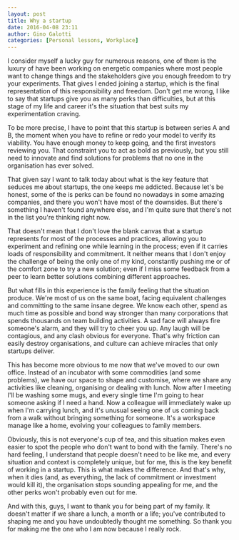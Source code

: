 ```yaml
---
layout: post
title: Why a startup
date: 2016-04-08 23:11
author: Gino Galotti
categories: [Personal lessons, Workplace]
---
```

I consider myself a lucky guy for numerous reasons, one of them is the luxury of have been working on energetic companies where most people want to change things and the stakeholders give you enough freedom to try your experiments. That gives I ended joining a startup, which is the final representation of this responsibility and freedom. Don't get me wrong, I like to say that startups give you as many perks than difficulties, but at this stage of my life and career it's the situation that best suits my experimentation craving.

To be more precise, I have to point that this startup is between series A and B, the moment when you have to refine or redo your model to verify its viability. You have enough money to keep going, and the first investors reviewing you. That constraint you to act as bold as previously, but you still need to innovate and find solutions for problems that no one in the organisation has ever solved.

That given say I want to talk today about what is the key feature that seduces me about startups, the one keeps me addicted. Because let's be honest, some of the is perks can be found no nowadays in some amazing companies, and there you won't have most of the downsides. But there's something I haven't found anywhere else, and I'm quite sure that there's not in the list you're thinking right now.

That doesn't mean that I don't love the blank canvas that a startup represents for most of the processes and practices, allowing you to experiment and refining one while learning in the process; even if it carries loads of responsibility and commitment. It neither means that I don't enjoy the challenge of being the only one of my kind, constantly pushing me or of the comfort zone to try a new solution; even if I miss some feedback from a peer to learn better solutions combining different approaches.

But what fills in this experience is the family feeling that the situation produce. We're most of us on the same boat, facing equivalent challenges and committing to the same insane degree. We know each other, spend as much time as possible and bond way stronger than many corporations that spends thousands on team building activities. A sad face will always fire someone's alarm, and they will try to cheer you up. Any laugh will be contagious, and any clash obvious for everyone. That's why friction can easily destroy organisations, and culture can achieve miracles that only startups deliver.

This has become more obvious to me now that we've moved to our own office. Instead of an incubator with some commodities (and some problems), we have our space to shape and customise, where we share any activities like cleaning, organising or dealing with lunch. Now after I meeting I'll be washing some mugs, and every single time I'm going to hear someone asking if I need a hand. Now a colleague will immediately wake up when I'm carrying lunch, and it's unusual seeing one of us coming back from a walk without bringing something for someone. It's a workspace manage like a home, evolving your colleagues to family members.

Obviously, this is not everyone's cup of tea, and this situation makes even easier to spot the people who don't want to bond with the family. There's no hard feeling, I understand that people doesn't need to be like me, and every situation and context is completely unique, but for me, this is the key benefit of working in a startup. This is what makes the difference. And that's why, when it dies (and, as everything, the lack of commitment or investment would kill it), the organisation stops sounding appealing for me, and the other perks won't probably even out for me.

And with this, guys, I want to thank you for being part of my family. It doesn't matter if we share a lunch, a month or a life; you've contributed to shaping me and you have undoubtedly thought me something. So thank you for making me the one who I am now because I really rock.
